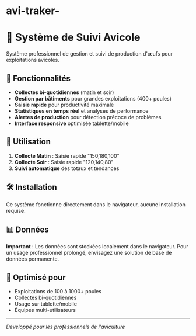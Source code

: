 # avi-traker-
# 🥚 Système de Suivi Avicole

Système professionnel de gestion et suivi de production d'œufs pour exploitations avicoles.

## 🚀 Fonctionnalités

- **Collectes bi-quotidiennes** (matin et soir)
- **Gestion par bâtiments** pour grandes exploitations (400+ poules)
- **Saisie rapide** pour productivité maximale
- **Statistiques en temps réel** et analyses de performance
- **Alertes de production** pour détection précoce de problèmes
- **Interface responsive** optimisée tablette/mobile

## 📱 Utilisation

1. **Collecte Matin** : Saisie rapide "150,180,100"
2. **Collecte Soir** : Saisie rapide "120,140,80"
3. **Suivi automatique** des totaux et tendances

## 🛠️ Installation

Ce système fonctionne directement dans le navigateur, aucune installation requise.

## 📊 Données

**Important** : Les données sont stockées localement dans le navigateur. Pour un usage professionnel prolongé, envisagez une solution de base de données permanente.

## 🎯 Optimisé pour

- Exploitations de 100 à 1000+ poules
- Collectes bi-quotidiennes
- Usage sur tablette/mobile
- Équipes multi-utilisateurs

---
*Développé pour les professionnels de l'aviculture*
